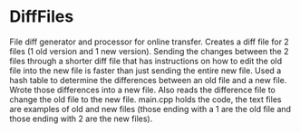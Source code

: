 # DiffFiles
File diff generator and processor for online transfer. Creates a diff file for 2 files (1 old version and 1 new version). Sending the changes between the 2 files through a shorter diff file that has instructions on how to edit the old file into the new file is faster than just sending the entire new file. Used a hash table to determine the differences between an old file and a new file. Wrote those differences into a new file. Also reads the difference file to change the old file to the new file. main.cpp holds the code, the text files are examples of old and new files (those ending with a 1 are the old file and those ending with 2 are the new files).

